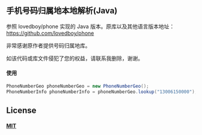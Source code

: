 ## 手机号码归属地本地解析(Java)

参照 lovedboy/phone 实现的 Java 版本。原库以及其他语言版本地址：
https://github.com/lovedboy/phone

非常感谢原作者提供号码归属地库。

如该代码或库文件侵犯了您的权益，请联系我删除，谢谢。

#### 使用

```java
PhoneNumberGeo phoneNumberGeo = new PhoneNumberGeo();
PhoneNumberInfo phoneNumberInfo = phoneNumberGeo.lookup("13006150000");
```

## License
#### [MIT](https://opensource.org/licenses/mit-license.php)
